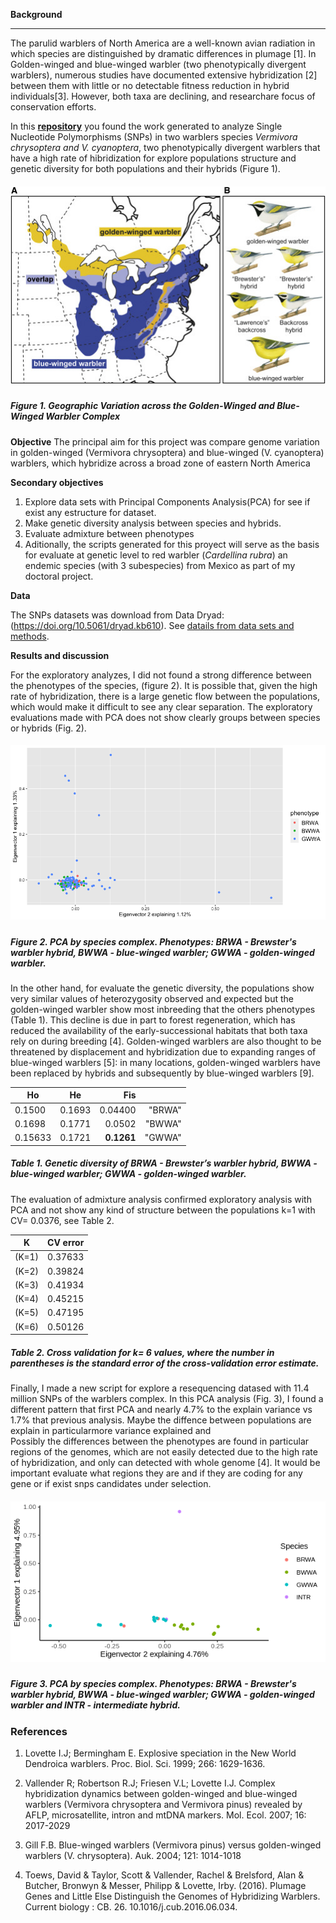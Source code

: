 **Background**

***
The parulid warblers of North America are a well-known avian radiation in which species are distinguished by dramatic differences in plumage [1]. In Golden-winged and blue-winged warbler (two phenotypically divergent warblers), numerous studies have documented extensive hybridization [2] between them with little or no detectable fitness reduction in hybrid individuals[3]. However, both taxa are declining, and researchare focus of conservation efforts.

In this [**repository**](https://github.com/VeronicaGlez/Red_warbler_repo) you found the work generated to analyze Single Nucleotide Polymorphisms (SNPs) in two warblers species *Vermivora chrysoptera and  V. cyanoptera*, two phenotypically divergent warblers that have a high rate of hibridization for explore populations structure and genetic diversity for both populations and their hybrids (Figure 1).



##### <div align="center"> ![](gr1.jpeg) 

##### **Figure 1.**  Geographic Variation across the Golden-Winged and Blue-Winged Warbler Complex

**Objective**
The principal aim for this project was  compare genome variation in golden-winged (Vermivora chrysoptera) and blue-winged (V. cyanoptera) warblers, which hybridize across a broad zone of eastern North America  

**Secondary objectives**
1. Explore data sets with Principal Components Analysis(PCA) for see if exist any estructure for dataset.
2. Make genetic diversity analysis between species and hybrids.
3. Evaluate admixture between phenotypes 
4. Aditionally, the scripts generated for this proyect will serve as the basis for evaluate at genetic level to red warbler  (*Cardellina rubra*) an endemic species (with 3 subespecies) from Mexico as part of my doctoral project.

**Data**

The SNPs datasets was download from Data Dryad: (https://doi.org/10.5061/dryad.kb610).  See [datails from data sets and methods](https://github.com/VeronicaGlez/Red_warbler_repo).

**Results and discussion**

For the exploratory analyzes, I did not found a strong difference between the phenotypes of the species, (figure 2). It is possible that, given the high rate of hybridization, there is a large genetic flow between the populations, which would make it difficult to see any clear separation. The exploratory evaluations made with PCA does not show clearly groups between species or hybrids (Fig. 2).

##### <div align="center"> ![](pca_phenotype.png) 

##### **Figure 2.**  PCA by species complex. Phenotypes: BRWA - Brewster's warbler hybrid, BWWA - blue-winged warbler; GWWA - golden-winged warbler.


In the other hand, for evaluate the genetic diversity, the  populations show very similar values of heterozygosity observed and expected  but the golden-winged warbler show most inbreeding that the others phenotypes (Table 1). This decline is due in part to forest regeneration, which has reduced the availability of the early-successional habitats that both taxa rely on during breeding [4]. Golden-winged warblers are also thought to be threatened by displacement and hybridization due to expanding ranges of blue-winged warblers [5]: in many locations, golden-winged warblers have been replaced by hybrids and subsequently by blue-winged warblers [9].

| Ho     |      He  |   Fis  |        |
|--------|:--------:|------:|-------:|
| 0.1500 | 0.1693 | 0.04400 |"BRWA"  |
| 0.1698 |  0.1771| 0.0502  |"BWWA"  |
| 0.15633| 0.1721|**0.1261**| "GWWA" |

##### **Table 1.**  Genetic diversity of BRWA - Brewster’s warbler hybrid, BWWA - blue-winged warbler; GWWA - golden-winged warbler.

The evaluation of admixture analysis confirmed exploratory analysis with PCA  and not show any kind of structure between the populations k=1 with CV= 0.0376, see Table 2.

| K   |CV error |
|-----|:-------:|
|(K=1)| 0.37633 |
|(K=2)| 0.39824 |
|(K=3)| 0.41934 |
|(K=4)| 0.45215 |
|(K=5)| 0.47195 |
|(K=6)| 0.50126 |

##### **Table 2.**  Cross validation for k= 6 values, where the number in parentheses is the standard error of the cross-validation error estimate.

Finally, I made a new script for explore a resequencing datased with 11.4 million SNPs of the warblers complex. 
In this PCA analysis (Fig. 3), I  found a different pattern that first PCA and nearly 4.7% to the explain variance vs 1.7% that previous analysis. Maybe the diffence between populations are explain in particularmore variance explained and  
Possibly the differences between the phenotypes are found in particular regions of the genomes, which are not easily detected due to the high rate of hybridization, and only can detected with whole genome [4].
It would be important evaluate what regions they are and if they are coding for any gene or if exist snps  candidates under selection. 
 
  ##### <div align="center"> ![](pca_reseq_size.png) 
  
  ##### **Figure 3.**  PCA by species complex. Phenotypes: BRWA - Brewster's warbler hybrid, BWWA - blue-winged warbler; GWWA - golden-winged warbler and INTR - intermediate hybrid.
  
  
  
### References 
 1. Lovette I.J; Bermingham E.
  Explosive speciation in the New World Dendroica warblers.
  Proc. Biol. Sci. 1999; 266: 1629-1636.
  
2. Vallender R; Robertson R.J; Friesen V.L; Lovette I.J.
Complex hybridization dynamics between golden-winged and blue-winged warblers (Vermivora chrysoptera and Vermivora pinus) revealed by AFLP, microsatellite, intron and mtDNA markers.
Mol. Ecol. 2007; 16: 2017-2029

3. Gill F.B. Blue-winged warblers (Vermivora pinus) versus golden-winged warblers (V. chrysoptera).
Auk. 2004; 121: 1014-1018

4. Toews, David & Taylor, Scott & Vallender, Rachel & Brelsford, Alan & Butcher, Bronwyn & Messer, Philipp & Lovette, Irby. (2016). Plumage Genes and Little Else Distinguish the Genomes of Hybridizing Warblers. Current biology : CB. 26. 10.1016/j.cub.2016.06.034.
